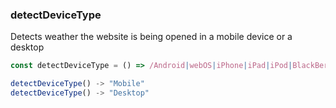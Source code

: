 ### detectDeviceType

Detects weather the website is being opened in a mobile device or a desktop

```js
const detectDeviceType = () => /Android|webOS|iPhone|iPad|iPod|BlackBerry|IEMobile|Opera Mini/i.test(navigator.userAgent) ? "Mobile" : "Desktop";

detectDeviceType() -> "Mobile"
detectDeviceType() -> "Desktop"
```